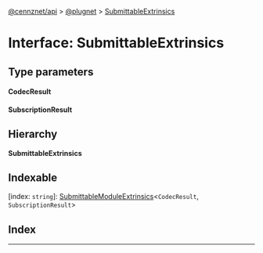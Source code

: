 [@cennznet/api](../README.md) > [@plugnet](../modules/_plugnet.md) > [SubmittableExtrinsics](../interfaces/_plugnet.submittableextrinsics.md)

# Interface: SubmittableExtrinsics

## Type parameters
#### CodecResult 
#### SubscriptionResult 
## Hierarchy

**SubmittableExtrinsics**

## Indexable

\[index: `string`\]:&nbsp;[SubmittableModuleExtrinsics](_plugnet.submittablemoduleextrinsics.md)<`CodecResult`, `SubscriptionResult`>
## Index

---

